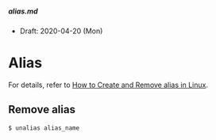 ##### alias.md
* Draft: 2020-04-20 (Mon)
# Alias
For details, refer to [How to Create and Remove alias in Linux](https://linoxide.com/linux-how-to/create-remove-alias-linux/).

## Remove alias
```bash
$ unalias alias_name
```
